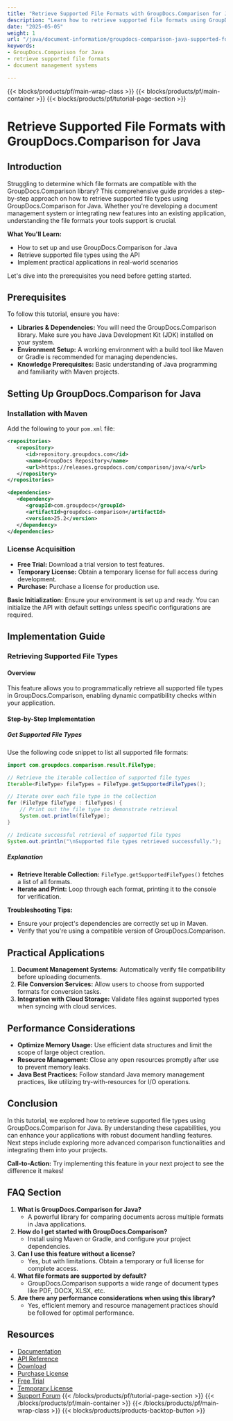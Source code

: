 ```yaml
---
title: "Retrieve Supported File Formats with GroupDocs.Comparison for Java&#58; A Comprehensive Guide"
description: "Learn how to retrieve supported file formats using GroupDocs.Comparison for Java. Follow this step-by-step tutorial to enhance your document management systems."
date: "2025-05-05"
weight: 1
url: "/java/document-information/groupdocs-comparison-java-supported-formats/"
keywords:
- GroupDocs.Comparison for Java
- retrieve supported file formats
- document management systems

---
```


{{< blocks/products/pf/main-wrap-class >}}
{{< blocks/products/pf/main-container >}}
{{< blocks/products/pf/tutorial-page-section >}}
# Retrieve Supported File Formats with GroupDocs.Comparison for Java

## Introduction

Struggling to determine which file formats are compatible with the GroupDocs.Comparison library? This comprehensive guide provides a step-by-step approach on how to retrieve supported file types using GroupDocs.Comparison for Java. Whether you're developing a document management system or integrating new features into an existing application, understanding the file formats your tools support is crucial.

**What You'll Learn:**
- How to set up and use GroupDocs.Comparison for Java
- Retrieve supported file types using the API
- Implement practical applications in real-world scenarios

Let's dive into the prerequisites you need before getting started.

## Prerequisites

To follow this tutorial, ensure you have:

- **Libraries & Dependencies:** You will need the GroupDocs.Comparison library. Make sure you have Java Development Kit (JDK) installed on your system.
- **Environment Setup:** A working environment with a build tool like Maven or Gradle is recommended for managing dependencies.
- **Knowledge Prerequisites:** Basic understanding of Java programming and familiarity with Maven projects.

## Setting Up GroupDocs.Comparison for Java

### Installation with Maven

Add the following to your `pom.xml` file:

```xml
<repositories>
   <repository>
      <id>repository.groupdocs.com</id>
      <name>GroupDocs Repository</name>
      <url>https://releases.groupdocs.com/comparison/java/</url>
   </repository>
</repositories>

<dependencies>
   <dependency>
      <groupId>com.groupdocs</groupId>
      <artifactId>groupdocs-comparison</artifactId>
      <version>25.2</version>
   </dependency>
</dependencies>
```

### License Acquisition

- **Free Trial:** Download a trial version to test features.
- **Temporary License:** Obtain a temporary license for full access during development.
- **Purchase:** Purchase a license for production use.

**Basic Initialization:**
Ensure your environment is set up and ready. You can initialize the API with default settings unless specific configurations are required.

## Implementation Guide

### Retrieving Supported File Types

#### Overview
This feature allows you to programmatically retrieve all supported file types in GroupDocs.Comparison, enabling dynamic compatibility checks within your application.

#### Step-by-Step Implementation

##### Get Supported File Types

Use the following code snippet to list all supported file formats:

```java
import com.groupdocs.comparison.result.FileType;

// Retrieve the iterable collection of supported file types
Iterable<FileType> fileTypes = FileType.getSupportedFileTypes();

// Iterate over each file type in the collection
for (FileType fileType : fileTypes) {
    // Print out the file type to demonstrate retrieval
    System.out.println(fileType);
}

// Indicate successful retrieval of supported file types
System.out.println("\nSupported file types retrieved successfully.");
```

##### Explanation
- **Retrieve Iterable Collection:** `FileType.getSupportedFileTypes()` fetches a list of all formats.
- **Iterate and Print:** Loop through each format, printing it to the console for verification.

**Troubleshooting Tips:**
- Ensure your project's dependencies are correctly set up in Maven.
- Verify that you're using a compatible version of GroupDocs.Comparison.

## Practical Applications

1. **Document Management Systems:** Automatically verify file compatibility before uploading documents.
2. **File Conversion Services:** Allow users to choose from supported formats for conversion tasks.
3. **Integration with Cloud Storage:** Validate files against supported types when syncing with cloud services.

## Performance Considerations

- **Optimize Memory Usage:** Use efficient data structures and limit the scope of large object creation.
- **Resource Management:** Close any open resources promptly after use to prevent memory leaks.
- **Java Best Practices:** Follow standard Java memory management practices, like utilizing try-with-resources for I/O operations.

## Conclusion

In this tutorial, we explored how to retrieve supported file types using GroupDocs.Comparison for Java. By understanding these capabilities, you can enhance your applications with robust document handling features. Next steps include exploring more advanced comparison functionalities and integrating them into your projects.

**Call-to-Action:** Try implementing this feature in your next project to see the difference it makes!

## FAQ Section

1. **What is GroupDocs.Comparison for Java?**
   - A powerful library for comparing documents across multiple formats in Java applications.
2. **How do I get started with GroupDocs.Comparison?**
   - Install using Maven or Gradle, and configure your project dependencies.
3. **Can I use this feature without a license?**
   - Yes, but with limitations. Obtain a temporary or full license for complete access.
4. **What file formats are supported by default?**
   - GroupDocs.Comparison supports a wide range of document types like PDF, DOCX, XLSX, etc.
5. **Are there any performance considerations when using this library?**
   - Yes, efficient memory and resource management practices should be followed for optimal performance.

## Resources

- [Documentation](https://docs.groupdocs.com/comparison/java/)
- [API Reference](https://reference.groupdocs.com/comparison/java/)
- [Download](https://releases.groupdocs.com/comparison/java/)
- [Purchase License](https://purchase.groupdocs.com/buy)
- [Free Trial](https://releases.groupdocs.com/comparison/java/)
- [Temporary License](https://purchase.groupdocs.com/temporary-license/)
- [Support Forum](https://forum.groupdocs.com/c/comparison)
{{< /blocks/products/pf/tutorial-page-section >}}
{{< /blocks/products/pf/main-container >}}
{{< /blocks/products/pf/main-wrap-class >}}
{{< blocks/products/products-backtop-button >}}